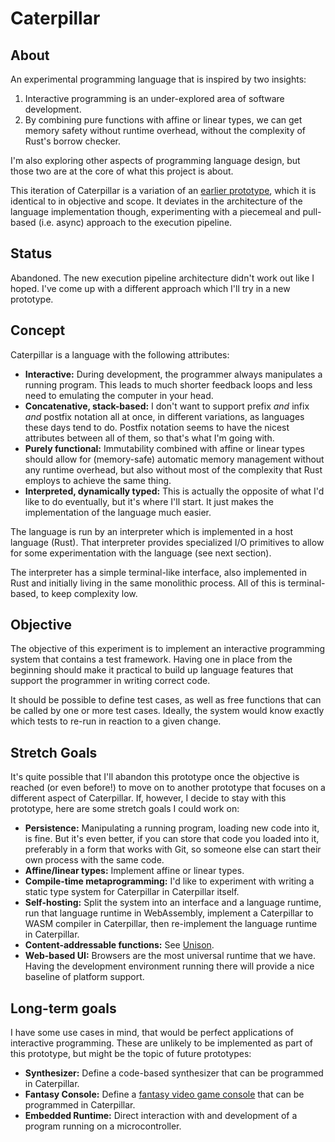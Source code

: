 # Caterpillar

## About

An experimental programming language that is inspired by two insights:

1. Interactive programming is an under-explored area of software development.
2. By combining pure functions with affine or linear types, we can get memory
   safety without runtime overhead, without the complexity of Rust's borrow
   checker.

I'm also exploring other aspects of programming language design, but those two
are at the core of what this project is about.

This iteration of Caterpillar is a variation of an [earlier prototype](../cp3/),
which it is identical to in objective and scope. It deviates in the architecture
of the language implementation though, experimenting with a piecemeal and
pull-based (i.e. async) approach to the execution pipeline.

## Status

Abandoned. The new execution pipeline architecture didn't work out like I hoped.
I've come up with a different approach which I'll try in a new prototype.

## Concept

Caterpillar is a language with the following attributes:

- **Interactive:** During development, the programmer always manipulates a
  running program. This leads to much shorter feedback loops and less need to
  emulating the computer in your head.
- **Concatenative, stack-based:** I don't want to support prefix _and_ infix
  _and_ postfix notation all at once, in different variations, as languages
  these days tend to do. Postfix notation seems to have the nicest attributes
  between all of them, so that's what I'm going with.
- **Purely functional:** Immutability combined with affine or linear types
  should allow for (memory-safe) automatic memory management without any runtime
  overhead, but also without most of the complexity that Rust employs to achieve
  the same thing.
- **Interpreted, dynamically typed:** This is actually the opposite of what I'd
  like to do eventually, but it's where I'll start. It just makes the
  implementation of the language much easier.

The language is run by an interpreter which is implemented in a host language
(Rust). That interpreter provides specialized I/O primitives to allow for some
experimentation with the language (see next section).

The interpreter has a simple terminal-like interface, also implemented in Rust
and initially living in the same monolithic process. All of this is
terminal-based, to keep complexity low.

## Objective

The objective of this experiment is to implement an interactive programming
system that contains a test framework. Having one in place from the beginning
should make it practical to build up language features that support the
programmer in writing correct code.

It should be possible to define test cases, as well as free functions that can
be called by one or more test cases. Ideally, the system would know exactly
which tests to re-run in reaction to a given change.

## Stretch Goals

It's quite possible that I'll abandon this prototype once the objective is
reached (or even before!) to move on to another prototype that focuses on a
different aspect of Caterpillar. If, however, I decide to stay with this
prototype, here are some stretch goals I could work on:

- **Persistence:** Manipulating a running program, loading new code into it, is
  fine. But it's even better, if you can store that code you loaded into it,
  preferably in a form that works with Git, so someone else can start their own
  process with the same code.
- **Affine/linear types:** Implement affine or linear types.
- **Compile-time metaprogramming:** I'd like to experiment with writing a static
  type system for Caterpillar in Caterpillar itself.
- **Self-hosting:** Split the system into an interface and a language runtime,
  run that language runtime in WebAssembly, implement a Caterpillar to WASM
  compiler in Caterpillar, then re-implement the language runtime in
  Caterpillar.
- **Content-addressable functions:** See
  [Unison](https://www.unison-lang.org/learn/the-big-idea/).
- **Web-based UI:** Browsers are the most universal runtime that we have. Having
  the development environment running there will provide a nice baseline of
  platform support.

## Long-term goals

I have some use cases in mind, that would be perfect applications of interactive
programming. These are unlikely to be implemented as part of this prototype, but
might be the topic of future prototypes:

- **Synthesizer:** Define a code-based synthesizer that can be programmed in
  Caterpillar.
- **Fantasy Console:** Define a
  [fantasy video game console](https://en.wikipedia.org/wiki/Fantasy_video_game_console)
  that can be programmed in Caterpillar.
- **Embedded Runtime:** Direct interaction with and development of a program
  running on a microcontroller.
